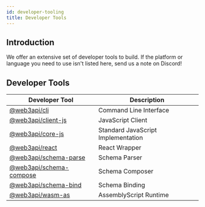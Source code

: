 ```yaml
---
id: developer-tooling
title: Developer Tools
---
```


## **Introduction**

We offer an extensive set of developer tools to build. If the platform or language you need to use isn't listed here, send us a note on Discord!

## **Developer Tools**

| Developer Tool                                                                   | Description                        |
| -------------------------------------------------------------------------------- | ---------------------------------- |
| [@web3api/cli](https://www.npmjs.com/package/@web3api/cli)                       | Command Line Interface             |
| [@web3api/client-js](https://www.npmjs.com/package/@web3api/client-js)           | JavaScript Client                  |
| [@web3api/core-js](https://www.npmjs.com/package/@web3api/core-js)               | Standard JavaScript Implementation |
| [@web3api/react](https://www.npmjs.com/package/@web3api/react)                   | React Wrapper                      |
| [@web3api/schema-parse](https://www.npmjs.com/package/@web3api/schema-parse)     | Schema Parser                      |
| [@web3api/schema-compose](https://www.npmjs.com/package/@web3api/schema-compose) | Schema Composer                    |
| [@web3api/schema-bind](https://www.npmjs.com/package/@web3api/schema-bind)       | Schema Binding                     |
| [@web3api/wasm-as](https://www.npmjs.com/package/@web3api/wasm-as)               | AssemblyScript Runtime             |
